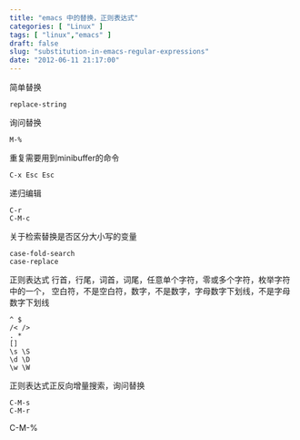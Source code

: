 ```yaml
---
title: "emacs 中的替换，正则表达式"
categories: [ "Linux" ]
tags: [ "linux","emacs" ]
draft: false
slug: "substitution-in-emacs-regular-expressions"
date: "2012-06-11 21:17:00"
---
```


简单替换

    replace-string

询问替换

    M-%


<!--more-->


重复需要用到minibuffer的命令

    C-x Esc Esc

递归编辑

    C-r
    C-M-c

关于检索替换是否区分大小写的变量

    case-fold-search
    case-replace

正则表达式
行首，行尾，词首，词尾，任意单个字符，零或多个字符，枚举字符中的一个，
空白符，不是空白符，数字，不是数字，字母数字下划线，不是字母数字下划线

    ^ $
    /< />
    . *
    []
    \s \S
    \d \D
    \w \W

正则表达式正反向增量搜索，询问替换

    C-M-s
    C-M-r

C-M-% 